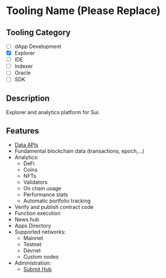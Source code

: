 # Tooling Name (Please Replace)

## Tooling Category

- [ ] dApp Development
- [x] Explorer
- [ ] IDE
- [ ] Indexer
- [ ] Oracle
- [ ] SDK

## Description

Explorer and analytics platform for Sui.

## Features
- [Data APIs](https://docs.blockberry.one/reference/sui-quickstart)
- Fundamental blockchain data (transactions, epoch,...)
- Analytics:
    - DeFi
    - Coins
    - NFTs
    - Validators
    - On chain usage
    - Performance stats
    - Automatic portfolio tracking
- Verify and publish contract code
- Function execution
- News hub
- Apps Directory
- Supported networks:
    - Mainnet
    - Testnet
    - Devnet
    - Custom nodes
- Administration:
    - [Submit Hub](https://suiscan.xyz/submit-hub)
